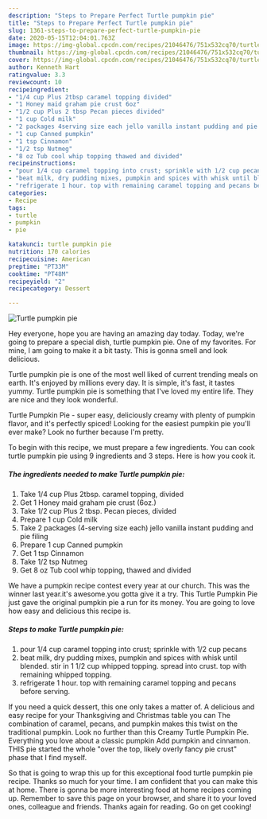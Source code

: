 ```yaml
---
description: "Steps to Prepare Perfect Turtle pumpkin pie"
title: "Steps to Prepare Perfect Turtle pumpkin pie"
slug: 1361-steps-to-prepare-perfect-turtle-pumpkin-pie
date: 2020-05-15T12:04:01.763Z
image: https://img-global.cpcdn.com/recipes/21046476/751x532cq70/turtle-pumpkin-pie-recipe-main-photo.jpg
thumbnail: https://img-global.cpcdn.com/recipes/21046476/751x532cq70/turtle-pumpkin-pie-recipe-main-photo.jpg
cover: https://img-global.cpcdn.com/recipes/21046476/751x532cq70/turtle-pumpkin-pie-recipe-main-photo.jpg
author: Kenneth Hart
ratingvalue: 3.3
reviewcount: 10
recipeingredient:
- "1/4 cup Plus 2tbsp caramel topping divided"
- "1 Honey maid graham pie crust 6oz"
- "1/2 cup Plus 2 tbsp Pecan pieces divided"
- "1 cup Cold milk"
- "2 packages 4serving size each jello vanilla instant pudding and pie filing"
- "1 cup Canned pumpkin"
- "1 tsp Cinnamon"
- "1/2 tsp Nutmeg"
- "8 oz Tub cool whip topping thawed and divided"
recipeinstructions:
- "pour 1/4 cup caramel topping into crust; sprinkle with 1/2 cup pecans"
- "beat milk, dry pudding mixes, pumpkin and spices with whisk until blended. stir in 1 1/2 cup whipped topping. spread into crust. top with remaining whipped topping."
- "refrigerate 1 hour. top with remaining caramel topping and pecans before serving."
categories:
- Recipe
tags:
- turtle
- pumpkin
- pie

katakunci: turtle pumpkin pie 
nutrition: 170 calories
recipecuisine: American
preptime: "PT33M"
cooktime: "PT48M"
recipeyield: "2"
recipecategory: Dessert

---
```



![Turtle pumpkin pie](https://img-global.cpcdn.com/recipes/21046476/751x532cq70/turtle-pumpkin-pie-recipe-main-photo.jpg)

Hey everyone, hope you are having an amazing day today. Today, we're going to prepare a special dish, turtle pumpkin pie. One of my favorites. For mine, I am going to make it a bit tasty. This is gonna smell and look delicious.

Turtle pumpkin pie is one of the most well liked of current trending meals on earth. It's enjoyed by millions every day. It is simple, it's fast, it tastes yummy. Turtle pumpkin pie is something that I've loved my entire life. They are nice and they look wonderful.

Turtle Pumpkin Pie - super easy, deliciously creamy with plenty of pumpkin flavor, and it&#39;s perfectly spiced! Looking for the easiest pumpkin pie you&#39;ll ever make? Look no further because I&#39;m pretty.


To begin with this recipe, we must prepare a few ingredients. You can cook turtle pumpkin pie using 9 ingredients and 3 steps. Here is how you cook it.

<!--inarticleads1-->

##### The ingredients needed to make Turtle pumpkin pie:

1. Take 1/4 cup Plus 2tbsp. caramel topping, divided
1. Get 1 Honey maid graham pie crust (6oz.)
1. Take 1/2 cup Plus 2 tbsp. Pecan pieces, divided
1. Prepare 1 cup Cold milk
1. Take 2 packages (4-serving size each) jello vanilla instant pudding and pie filing
1. Prepare 1 cup Canned pumpkin
1. Get 1 tsp Cinnamon
1. Take 1/2 tsp Nutmeg
1. Get 8 oz Tub cool whip topping, thawed and divided


We have a pumpkin recipe contest every year at our church. This was the winner last year.it&#39;s awesome.you gotta give it a try. This Turtle Pumpkin Pie just gave the original pumpkin pie a run for its money. You are going to love how easy and delicious this recipe is. 

<!--inarticleads2-->

##### Steps to make Turtle pumpkin pie:

1. pour 1/4 cup caramel topping into crust; sprinkle with 1/2 cup pecans
1. beat milk, dry pudding mixes, pumpkin and spices with whisk until blended. stir in 1 1/2 cup whipped topping. spread into crust. top with remaining whipped topping.
1. refrigerate 1 hour. top with remaining caramel topping and pecans before serving.


If you need a quick dessert, this one only takes a matter of. A delicious and easy recipe for your Thanksgiving and Christmas table you can The combination of caramel, pecans, and pumpkin makes this twist on the traditional pumpkin. Look no further than this Creamy Turtle Pumpkin Pie. Everything you love about a classic pumpkin Add pumpkin and cinnamon. THIS pie started the whole &#34;over the top, likely overly fancy pie crust&#34; phase that I find myself. 

So that is going to wrap this up for this exceptional food turtle pumpkin pie recipe. Thanks so much for your time. I am confident that you can make this at home. There is gonna be more interesting food at home recipes coming up. Remember to save this page on your browser, and share it to your loved ones, colleague and friends. Thanks again for reading. Go on get cooking!
